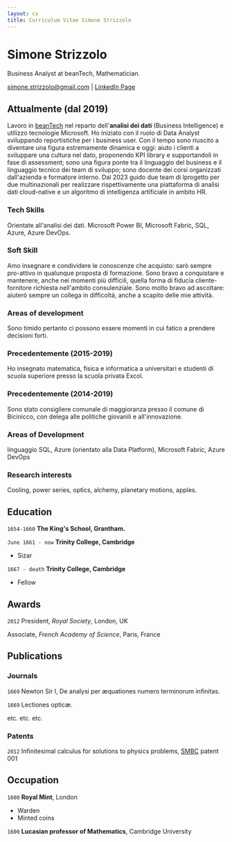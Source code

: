 ```yaml
---
layout: cv
title: Curriculum Vitae Simone Strizzolo
---
```

# Simone Strizzolo
Business Analyst at beanTech, Mathematician.

<div id="webaddress">
<a href="simone.strizzolo@gmail.com">simone.strizzolo@gmail.com</a>
| <a href="https://www.linkedin.com/in/simone-strizzolo-b2a122111">LinkedIn Page</a>
</div>

## Attualmente (dal 2019)
Lavoro in [beanTech](https://www.beantech.it/) nel reparto dell'**analisi dei dati** (Business Intelligence) e utilizzo tecnologie Microsoft. Ho iniziato con il ruolo di Data Analyst sviluppando reportistiche per i business user. Con il tempo sono riuscito a diventare una figura estremamente dinamica e oggi: aiuto i clienti a sviluppare una cultura nel dato, proponendo KPI library e supportandoli in fase di assessment; sono una figura ponte tra il linguaggio del business e il linguaggio tecnico dei team di sviluppo; sono docente dei corsi organizzati dall'azienda e formatore interno. Dal 2023 guido due team di lprogetto per due  multinazionali per realizzare rispettivamente una piattaforma di analisi dati cloud-native e un algoritmo di intelligenza artificiale in ambito HR.

### Tech Skills
Orientate all'analisi dei dati. Microsoft Power BI, Microsoft Fabric, SQL, Azure, Azure DevOps.

### Soft Skill
Amo insegnare e condividere le conoscenze che acquisto: sarò sempre pro-attivo in qualunque proposta di formazione. Sono bravo a conquistare e mantenere, anche nei momenti più difficili, quella forma di fiducia cliente-fornitore richiesta nell'ambito consulenziale. Sono molto bravo ad ascoltare: aiuterò sempre un collega in difficoltà, anche a scapito delle mie attività.

### Areas of development
Sono timido pertanto ci possono essere momenti in cui fatico a prendere decisioni forti.

### Precedentemente (2015-2019)
Ho insegnato matematica, fisica e informatica a universitari e studenti di scuola superiore presso la scuola privata Excol.

### Precedentemente (2014-2019)
Sono stato consigliere comunale di maggioranza presso il comune di Bicinicco, con delega alle politiche giovanili e all'innovazione.



### Areas of Development
 linguaggio SQL, Azure (orientato alla Data Platform), Microsoft Fabric, Azure DevOps


### Research interests

Cooling, power series, optics, alchemy, planetary motions, apples.


## Education

`1654-1660`
__The King's School, Grantham.__

`June 1661 - now`
__Trinity College, Cambridge__

- Sizar

`1667 - death`
__Trinity College, Cambridge__

- Fellow



## Awards

`2012`
President, *Royal Society*, London, UK

Associate, *French Academy of Science*, Paris, France



## Publications

<!-- A list is also available [online](http://scholar.google.co.uk/citations?user=LTOTl0YAAAAJ) -->

### Journals

`1669`
Newton Sir I, De analysi per æquationes numero terminorum infinitas. 

`1669`
Lectiones opticæ.

etc. etc. etc.

### Patents

`2012`
Infinitesimal calculus for solutions to physics problems, [SMBC](http://www.techdirt.com/articles/20121011/09312820678/if-patents-had-been-around-time-newton.shtml) patent 001


## Occupation

`1600`
__Royal Mint__, London

- Warden
- Minted coins

`1600`
__Lucasian professor of Mathematics__, Cambridge University



<!-- ### Footer

Last updated: May 2013 -->


